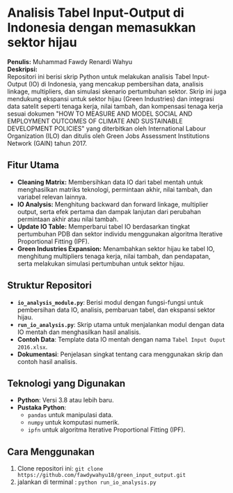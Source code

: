 # Analisis Tabel Input-Output di Indonesia dengan memasukkan sektor hijau

**Penulis:** Muhammad Fawdy Renardi Wahyu  
**Deskripsi:**  
Repositori ini berisi skrip Python untuk melakukan analisis Tabel Input-Output (IO) di Indonesia, yang mencakup pembersihan data, analisis linkage, multipliers, dan simulasi skenario pertumbuhan sektor. Skrip ini juga mendukung ekspansi untuk sektor hijau (Green Industries) dan integrasi data satelit seperti tenaga kerja, nilai tambah, dan kompensasi tenaga kerja sesuai dokumen "HOW TO MEASURE AND MODEL SOCIAL AND EMPLOYMENT OUTCOMES OF CLIMATE AND SUSTAINABLE DEVELOPMENT POLICIES" yang diterbitkan oleh International Labour Organization (ILO) dan ditulis oleh Green Jobs Assessment Institutions Network (GAIN) tahun 2017.

## Fitur Utama
- **Cleaning Matrix:** Membersihkan data IO dari tabel mentah untuk menghasilkan matriks teknologi, permintaan akhir, nilai tambah, dan variabel relevan lainnya.
- **IO Analysis:** Menghitung backward dan forward linkage, multiplier output, serta efek pertama dan dampak lanjutan dari perubahan permintaan akhir atau nilai tambah.
- **Update IO Table:** Memperbarui tabel IO berdasarkan tingkat pertumbuhan PDB dan sektor individu menggunakan algoritma Iterative Proportional Fitting (IPF).
- **Green Industries Expansion:** Menambahkan sektor hijau ke tabel IO, menghitung multipliers tenaga kerja, nilai tambah, dan pendapatan, serta melakukan simulasi pertumbuhan untuk sektor hijau.

## Struktur Repositori
- **`io_analysis_module.py`**: Berisi modul dengan fungsi-fungsi untuk pembersihan data IO, analisis, pembaruan tabel, dan ekspansi sektor hijau.
- **`run_io_analysis.py`**: Skrip utama untuk menjalankan modul dengan data IO mentah dan menghasilkan hasil analisis.
- **Contoh Data**: Template data IO mentah dengan nama `Tabel Input Ouput 2016.xlsx`.
- **Dokumentasi**: Penjelasan singkat tentang cara menggunakan skrip dan contoh hasil analisis.

## Teknologi yang Digunakan
- **Python**: Versi 3.8 atau lebih baru.
- **Pustaka Python**:
  - `pandas` untuk manipulasi data.
  - `numpy` untuk komputasi numerik.
  - `ipfn` untuk algoritma Iterative Proportional Fitting (IPF).

## Cara Menggunakan
1. Clone repositori ini: `git clone https://github.com/fawdywahyu18/green_input_output.git`
2. jalankan di terminal : `python run_io_analysis.py`


